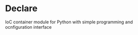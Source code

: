 Declare
=======

IoC container module for Python with simple programming and ocnfiguration interface
